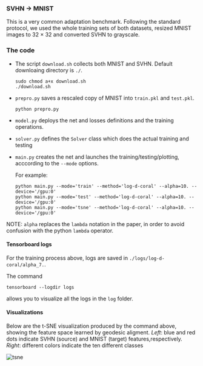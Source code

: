 ### SVHN → MNIST

This is a very common adaptation benchmark. Following the standard protocol, we used the whole training sets of both datasets,
resized MNIST images to 32 × 32 and converted SVHN to grayscale.

### The code
* The script ``download.sh`` collects both MNIST and SVHN. Default downloaing directory is ``./``.
  ```
  sudo chmod a+x download.sh
  ./download.sh
  ``` 

* ``prepro.py`` saves a rescaled copy of MNIST into ``train.pkl`` and ``test.pkl``.
    ```
    python prepro.py
    ``` 

* ``model.py`` deploys the net and losses definitions and the training operations.

* ``solver.py`` defines the ``Solver`` class which does the actual training and testing

* ``main.py`` creates the net and launches the training/testing/plotting, acccording to the ``--mode`` options. 

    For example:
    ```
    python main.py --mode='train' --method='log-d-coral' --alpha=10. --device='/gpu:0'
    python main.py --mode='test' --method='log-d-coral' --alpha=10. --device='/gpu:0'
    python main.py --mode='tsne' --method='log-d-coral' --alpha=10. --device='/gpu:0'
    ```
NOTE: ``alpha`` replaces the ``lambda`` notation in the paper, in order to avoid confusion with the python ``lambda`` operator.
    
#### Tensorboard logs
For the training process above, logs are saved in ``./logs/log-d-coral/alpha_7.``. 

The command
 ```
 tensorboard --logdir logs
 ```
allows you to visualize all the logs in the ``log`` folder.

#### Visualizations

Below are the t-SNE visualization produced by the command above, showing the feature space learned by geodesic aligment. *Left*: blue and red dots indicate SVHN (source) and MNIST (target) features,respectively. *Right*: different colors indicate the ten different classes

![tsne](./tsne.png)
